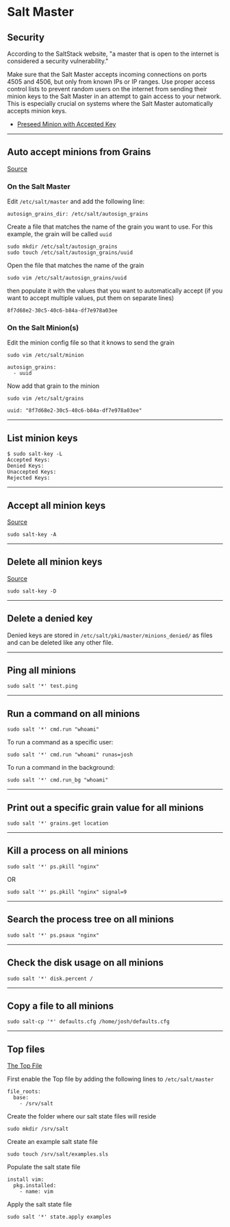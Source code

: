 # Salt Master

## Security
According to the SaltStack website, "a master that is open to the internet is considered a security vulnerability."

Make sure that the Salt Master accepts incoming connections on ports 4505 and 4506, but only from known IPs or IP ranges. Use proper access control lists to prevent random users on the internet from sending their minion keys to the Salt Master in an attempt to gain access to your network. This is especially crucial on systems where the Salt Master automatically accepts minion keys.

- [Preseed Minion with Accepted Key](https://docs.saltproject.io/en/latest/topics/tutorials/preseed_key.html)

---

## Auto accept minions from Grains
[Source](https://docs.saltproject.io/en/latest/topics/tutorials/autoaccept_grains.html)

### On the Salt Master
Edit `/etc/salt/master` and add the following line:
```
autosign_grains_dir: /etc/salt/autosign_grains
```

Create a file that matches the name of the grain you want to use. For this example, the grain will be called `uuid`
```
sudo mkdir /etc/salt/autosign_grains
sudo touch /etc/salt/autosign_grains/uuid
```

Open the file that matches the name of the grain
```
sudo vim /etc/salt/autosign_grains/uuid
```
then populate it with the values that you want to automatically accept (if you want to accept multiple values, put them on separate lines)
```
8f7d68e2-30c5-40c6-b84a-df7e978a03ee
```

### On the Salt Minion(s)

Edit the minion config file so that it knows to send the grain
```
sudo vim /etc/salt/minion
```
```
autosign_grains:
  - uuid
```

Now add that grain to the minion
```
sudo vim /etc/salt/grains
```
```
uuid: "8f7d68e2-30c5-40c6-b84a-df7e978a03ee"
```

---

## List minion keys
```
$ sudo salt-key -L
Accepted Keys:
Denied Keys:
Unaccepted Keys:
Rejected Keys:
```

---

## Accept all minion keys
[Source](https://docs.saltproject.io/en/latest/ref/cli/salt-key.html)
```
sudo salt-key -A
```

---

## Delete all minion keys
[Source](https://docs.saltproject.io/en/latest/ref/cli/salt-key.html)
```
sudo salt-key -D
```
---

## Delete a denied key
Denied keys are stored in `/etc/salt/pki/master/minions_denied/` as files and can be deleted like any other file.

---

## Ping all minions
```
sudo salt '*' test.ping
```

---

## Run a command on all minions
```
sudo salt '*' cmd.run "whoami"
```

To run a command as a specific user:
```
sudo salt '*' cmd.run "whoami" runas=josh
```

To run a command in the background:
```
sudo salt '*' cmd.run_bg "whoami"
```

---

## Print out a specific grain value for all minions
```
sudo salt '*' grains.get location
```

---

## Kill a process on all minions
```
sudo salt '*' ps.pkill "nginx"
```
OR
```
sudo salt '*' ps.pkill "nginx" signal=9
```

---

## Search the process tree on all minions
```
sudo salt '*' ps.psaux "nginx"
```

---

## Check the disk usage on all minions
```
sudo salt '*' disk.percent /
```

---

## Copy a file to all minions
```
sudo salt-cp '*' defaults.cfg /home/josh/defaults.cfg
```

---

## Top files
[The Top File](https://docs.saltproject.io/en/latest/ref/states/top.html)

First enable the Top file by adding the following lines to `/etc/salt/master`
```
file_roots:
  base:
    - /srv/salt
```

Create the folder where our salt state files will reside
```
sudo mkdir /srv/salt
```

Create an example salt state file
```
sudo touch /srv/salt/examples.sls
```

Populate the salt state file
```
install vim:
  pkg.installed:
    - name: vim
```

Apply the salt state file
```
sudo salt '*' state.apply examples
```
